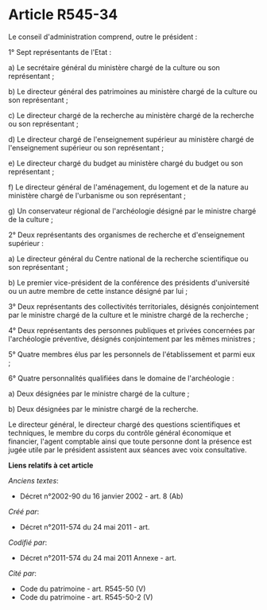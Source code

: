 # Article R545-34

Le conseil d'administration comprend, outre le président :

1° Sept représentants de l'Etat :

a) Le secrétaire général du ministère chargé de la culture ou son représentant ;

b) Le directeur général des patrimoines au ministère chargé de la culture ou son représentant ;

c) Le directeur chargé de la recherche au ministère chargé de la recherche ou son représentant ;

d) Le directeur chargé de l'enseignement supérieur au ministère chargé de l'enseignement supérieur ou son représentant ;

e) Le directeur chargé du budget au ministère chargé du budget ou son représentant ;

f) Le directeur général de l'aménagement, du logement et de la nature au ministère chargé de l'urbanisme ou son
représentant ;

g) Un conservateur régional de l'archéologie désigné par le ministre chargé de la culture ;

2° Deux représentants des organismes de recherche et d'enseignement supérieur :

a) Le directeur général du Centre national de la recherche scientifique ou son représentant ;

b) Le premier vice-président de la conférence des présidents d'université ou un autre membre de cette instance désigné par
lui ;

3° Deux représentants des collectivités territoriales, désignés conjointement par le ministre chargé de la culture et le
ministre chargé de la recherche ;

4° Deux représentants des personnes publiques et privées concernées par l'archéologie préventive, désignés conjointement par
les mêmes ministres ;

5° Quatre membres élus par les personnels de l'établissement et parmi eux ;

6° Quatre personnalités qualifiées dans le domaine de l'archéologie :

a) Deux désignées par le ministre chargé de la culture ;

b) Deux désignées par le ministre chargé de la recherche.

Le directeur général, le directeur chargé des questions scientifiques et techniques, le membre du corps du contrôle général
économique et financier, l'agent comptable ainsi que toute personne dont la présence est jugée utile par le président
assistent aux séances avec voix consultative.

**Liens relatifs à cet article**

_Anciens textes_:

  - Décret n°2002-90 du 16 janvier 2002 - art. 8 (Ab)

_Créé par_:

  - Décret n°2011-574 du 24 mai 2011  - art.

_Codifié par_:

  - Décret n°2011-574 du 24 mai 2011 Annexe - art.

_Cité par_:

  - Code du patrimoine - art. R545-50 (V)
  - Code du patrimoine - art. R545-50-2 (V)
